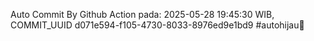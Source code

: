 Auto Commit By Github Action pada: 2025-05-28 19:45:30 WIB, COMMIT_UUID d071e594-f105-4730-8033-8976ed9e1bd9 #autohijau🗿
